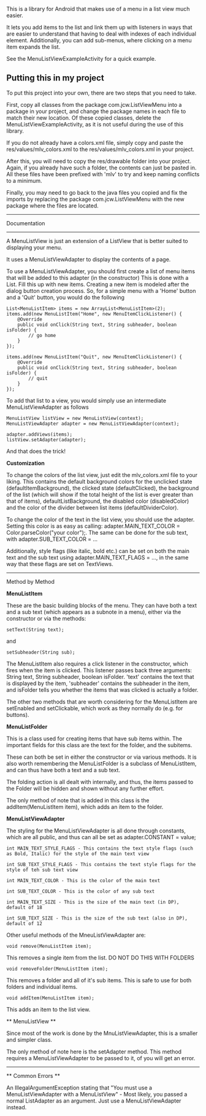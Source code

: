 This is a library for Android that makes use of a menu in a list view much easier.

It lets you add items to the list and link them up with listeners in ways that are easier to understand that having to deal with indexes of each individual element. Additionally, you can add sub-menus, where clicking on a menu item expands the list.

See the MenuListViewExampleActivity for a quick example.

Putting this in my project
---------
To put this project into your own, there are two steps that you need to take.

First, copy all classes from the package com.jcw.ListViewMenu into a package in your project,
and change the package names in each file to match their new location. Of these copied classes,
delete the MenuListViewExampleActivity, as it is not useful during the use of this library.

If you do not already have a colors.xml file, simply copy and paste the res/values/mlv_colors.xml to
the res/values/mlv_colors.xml in your project.

After this, you will need to copy the res/drawable folder into your project. Again, if you already have such a
folder, the contents can just be pasted in. All these files have been prefixed with 'mlv' to try and keep naming
conflicts to a minimum.

Finally, you may need to go back to the java files you copied and fix the imports by
replacing the package com.jcw.ListViewMenu with the new package where the files are located.

-----------

Documentation

--------------

A MenuListView is just an extension of a ListView that is better suited to displaying your menu.

It uses a MenuListViewAdapter to display the contents of a page.

To use a MenuListViewAdapter, you should first create a list of menu items that will be added to this adapter (in the constructor)
This is done with a List<MenuListItem>. Fill this up with new items. Creating a new item is modeled after
the dialog button creation process. So, for a simple menu with a 'Home' button and a 'Quit' button, you would do the following

	List<MenuListItem> items = new ArrayList<MenuListItem>(2);
	items.add(new MenuListItem("Home", new MenuItemClickListener() {
		@Override
		public void onClick(String text, String subheader, boolean isFolder) {
			// go home
		}
	});

	items.add(new MenuListItem("Quit", new MenuItemClickListener() {
		@Override
		public void onClick(String text, String subheader, boolean isFolder) {
			// quit
		}
	});

To add that list to a view, you would simply use an intermediate MenuListViewAdapter as follows

	MenuListView listView = new MenuListView(context);
	MenuListViewAdapter adapter = new MenuListViewAdapter(context);

	adapter.addViews(items);
	listView.setAdapter(adapter);

And that does the trick!

**Customization**

To change the colors of the list view, just edit the mlv_colors.xml file to your liking. This contains the
default background colors for the unclicked state (defaultItemBackground), the clicked state (defaultClicked),
the background of the list (which will show if the total height of the list is ever greater than that of items),
defaultListBackground, the disabled color (disabledColor) and the color of the divider between list items (defaultDividerColor).

To change the color of the text in the list view, you should use the adapter. Setting this color is as easy as calling: adapter.MAIN_TEXT_COLOR = Color.parseColor("your color");.
The same can be done for the sub text, with adapter.SUB_TEXT_COLOR = ...

Additionally, style flags (like italic, bold etc.) can be set on both the main text and the sub text using adapter.MAIN_TEXT_FLAGS = ..., in the same way that these flags are set on
TextViews.


------------------------

Method by Method

**MenuListItem**

These are the basic building blocks of the menu. They can have both a text and a sub text (which appears as a subnote in a menu),
either via the constructor or via the methods:

	setText(String text);

and

	setSubheader(String sub);

The MenuListItem also requires a click listener in the constructor, which fires when the item is clicked. This listener passes back three
arguments: String text, String subheader, boolean isFolder. 'text' contains the text that is displayed by the item, 'subheader' contains the subheader
in the item, and isFolder tells you whether the items that was clicked is actually a folder.

The other two methods that are worth considering for the MenuListItem are setEnabled and setClickable, which work as they normally do (e.g. for buttons).

**MenuListFolder**

This is a class used for creating items that have sub items within. The important fields for this class are the text for the folder, and the subitems.

These can both be set in either the constructor or via various methods. It is also worth remembering the MenuListFolder is a subclass of MenuListItem,
and can thus have both a text and a sub text.

The folding action is all dealt with internally, and thus, the items passed to the Folder will be hidden and shown without any further effort.

The only method of note that is added in this class is the addItem(MenuListItem item), which adds an item to the folder.

**MenuListViewAdapter**

The styling for the MenuListViewAdapter is all done through constants, which are all public, and thus can all be set as adapter.CONSTANT = value;


	int MAIN_TEXT_STYLE_FLAGS - This contains the text style flags (such as Bold, Italic) for the style of the main text view

	int SUB_TEXT_STYLE_FLAGS - This contains the text style flags for the style of teh sub text view

	int MAIN_TEXT_COLOR - This is the color of the main text

	int SUB_TEXT_COLOR - This is the color of any sub text

	int MAIN_TEXT_SIZE - This is the size of the main text (in DP), default of 18

	int SUB_TEXT_SIZE - This is the size of the sub text (also in DP), default of 12

Other useful methods of the MneuListViewAdapter are:

	void remove(MenuListItem item);

This removes a single item from the list. DO NOT DO THIS WITH FOLDERS

	void removeFolder(MenuListItem item);

This removes a folder and all of it's sub items. This is safe to use for both folders and individual items.

	void addItem(MenuListItem item);

This adds an item to the list view.

** MenuListView **

Since most of the work is done by the MnuListViewAdapter, this is a smaller and simpler class.

The only method of note here is the setAdapter method. This method requires a MenuListViewAdapter to be passed to it, of you will get an error.


------------------------

** Common Errors **

An IllegalArgumentException stating that "You must use a MenuListViewAdapter with a MenuListView" -
Most likely, you passed a normal ListAdapter as an argument. Just use a MenuListViewAdapter instead.
